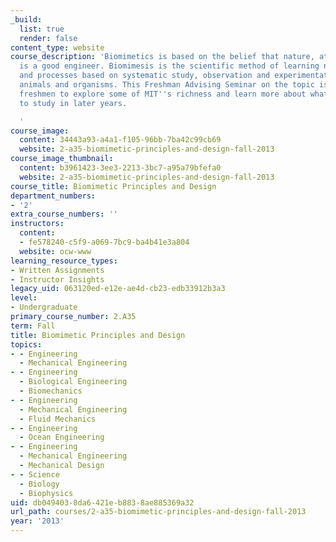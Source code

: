 ```yaml
---
_build:
  list: true
  render: false
content_type: website
course_description: 'Biomimetics is based on the belief that nature, at least at times,
  is a good engineer. Biomimesis is the scientific method of learning new principles
  and processes based on systematic study, observation and experimentation with live
  animals and organisms. This Freshman Advising Seminar on the topic is a way for
  freshmen to explore some of MIT''s richness and learn more about what they may want
  to study in later years.

  '
course_image:
  content: 34443a93-a4a1-f105-96bb-7ba42c99cb69
  website: 2-a35-biomimetic-principles-and-design-fall-2013
course_image_thumbnail:
  content: b3961423-3ee3-2213-3bc7-a95a79bfefa0
  website: 2-a35-biomimetic-principles-and-design-fall-2013
course_title: Biomimetic Principles and Design
department_numbers:
- '2'
extra_course_numbers: ''
instructors:
  content:
  - fe578240-c5f9-a069-7bc9-ba4b41e3a804
  website: ocw-www
learning_resource_types:
- Written Assignments
- Instructor Insights
legacy_uid: 063120ed-e12e-ae4d-cb23-edb33912b3a3
level:
- Undergraduate
primary_course_number: 2.A35
term: Fall
title: Biomimetic Principles and Design
topics:
- - Engineering
  - Mechanical Engineering
- - Engineering
  - Biological Engineering
  - Biomechanics
- - Engineering
  - Mechanical Engineering
  - Fluid Mechanics
- - Engineering
  - Ocean Engineering
- - Engineering
  - Mechanical Engineering
  - Mechanical Design
- - Science
  - Biology
  - Biophysics
uid: db049403-8da6-421e-b883-8ae885369a32
url_path: courses/2-a35-biomimetic-principles-and-design-fall-2013
year: '2013'
---
```

